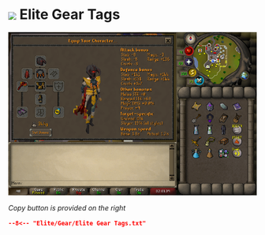 # <img style="vertical-align:middle" src="../../icons/elite.png" width="35"> Elite Gear Tags

![Elite Gear](images/elite.png)

_Copy button is provided on the right_
``` json title=""
--8<-- "Elite/Gear/Elite Gear Tags.txt"
```